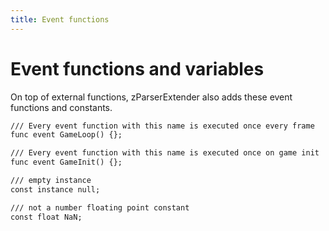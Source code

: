 ```yaml
---
title: Event functions
---
```

# Event functions and variables
On top of external functions, zParserExtender also adds these event functions and constants.

```dae
/// Every event function with this name is executed once every frame
func event GameLoop() {};

/// Every event function with this name is executed once on game init
func event GameInit() {};

/// empty instance
const instance null;

/// not a number floating point constant
const float NaN;
```
